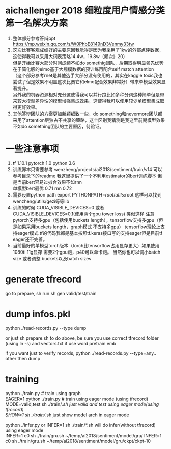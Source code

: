 # aichallenger 2018 细粒度用户情感分类第一名解决方案
1. 整体部分参考答辩ppt https://mp.weixin.qq.com/s/W0PhbE8149nD3Venmy33tw
2. 这次比赛客观成绩好的主要原因我觉得是因为我采用了1kw的外部点评数据，这使得我可以采用大词表策略14.4w，19.8w（频次》20）  
   但是开始比赛大部分时间成绩不如do somethig团队，后期取得明显领先优势在于简化版的elmo基于大规模数据的预训练再配合self match attention  
  （这个部分参考rnet是其他选手大部分没有使用的，其实在kaggle toxic我也尝试了但是效果不明显这次比赛它和elmo配合效果非常好）带来单模型效果显著提升。   
  另外我的机器资源相对充分这使得我可以并行跑比如多种分词这种简单但是带来较大模型差异性的模型增强集成效果，这使得我可以使用较少单模型集成取得更好效果。   
3. 其他答辩团队的方案更加新颖细致一些，do something和nevermore团队都采用了attention层独占不共享的策略，这个区别我猜测是我这里前期模型效果不如do something团队的主要原因，待验证。

# 一些注意事项
1. tf 1.10.1  pytorch 1.0  python 3.6  
2. 训练脚本只需要参考 wenzheng/projects/ai2018/sentiment/train/v14 可以参考目录下的readme 我这里提供了一个不利用estimator的bert训练脚本 但是当前bert容易过拟合效果不如rnn  
   单模型bert最优 0.71 rnn 0.72   
3. 需要设置python path export PYTHONPATH=$root/utils:$root 这样可以找到wenzheng/utils/gezi等等lib 
4. 训练的时候 CUDA_VISIBLE_DEVICES=0 或者 CUDA_VISIBLE_DEVICES=0,1(使用两个gpu tower loss) 类似这样 注意pytorch支持多gpu（包括使用buckets length），tensorflow支持多gpu（但是如果采用buckets length，graph模式 不支持多gpu）
   tensorflow理论上支持eager模式 tf的代码我都是基本按照tf.keras接口写的支持eager但是目前tf eager还不完善。  
5. 当前最好的单模型torch版本（torch比tensorflow占用显存更大）如果使用1080ti 11g显存 需要2个gpu跑，p40可以单卡跑。 当然你也可以调小batch size 或者调整 buckets以及batch sizes  

# generate tfrecord  
go to prepare, sh run.sh gen valid/test/train   
# dump infos.pkl  
python ./read-records.py --type dump   

or just sh prepare.sh to do above, be sure you use correct tfrecord folder (using ln -s)  and vectors.txt if use word pretrain emb  

if you want just to verify records, python ./read-records.py --type=any.. other then dump  
# training 
python ./train.py  # train using graph  
EAGER=1 python ./train.py # train using eager mode  (using tfrecord)
MODE=valid,test sh ./train/*.sh  just valid and test using eager mode(using tfrecord)  
SHOW=1 sh ./train/*.sh just show model arch in eager mode   

python ./infer.py or INFER=1 sh ./train/*.sh will do infer(without tfrecord) using eager mode    
INFER=1 c0 sh ./train/gru.sh ~/temp/ai2018/sentiment/model/gru/ 
INFER=1 c0 sh ./train/gru.sh ~/temp/ai2018/sentiment/model/gru/ckpt/ckpt-10 
